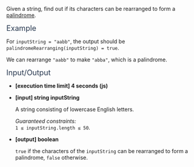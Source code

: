 <div class="markdown -arial"><p>Given a string, find out if its characters can be rearranged to form a <a href="keyword://palindrome" target="_blank">palindrome</a>.</p>
<p><span class="markdown--header" style="color:#2b3b52;font-size:1.4em">Example</span></p>
<p>For <code>inputString = "aabb"</code>, the output should be<br>
<code>palindromeRearranging(inputString) = true</code>.</p>
<p>We can rearrange <code>"aabb"</code> to make <code>"abba"</code>, which is a palindrome.</p>
<p><span class="markdown--header" style="color:#2b3b52;font-size:1.4em">Input/Output</span></p>
<ul>
<li>
<p><strong>[execution time limit] 4 seconds (js)</strong></p>
</li>
<li>
<p><strong>[input] string inputString</strong></p>
<p>A string consisting of lowercase English letters.</p>
<p><em>Guaranteed constraints:</em><br>
<code>1 ≤ inputString.length ≤ 50</code>.</p>
</li>
<li>
<p><strong>[output] boolean</strong></p>
<p><code>true</code> if the characters of the <code>inputString</code> can be rearranged to form a palindrome, <code>false</code> otherwise.</p>
</li>
</ul>


</div>